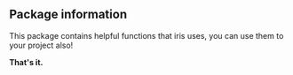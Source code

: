 ## Package information

This package contains helpful functions that iris uses, you can use them to your project also!


**That's it.**
